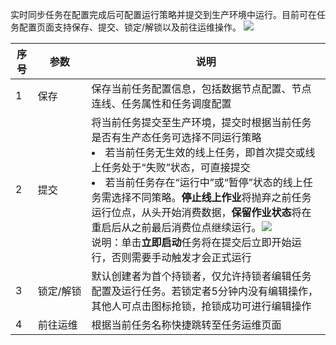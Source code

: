 实时同步任务在配置完成后可配置运行策略并提交到生产环境中运行。目前可在任务配置页面支持保存、提交、锁定/解锁以及前往运维操作。
![](https://qcloudimg.tencent-cloud.cn/raw/f7825f017b6a40ccb99c65dcec6385ce.png)

| 序号 | 参数 | 说明 |
|---------|---------|---------|	
| 1	| 保存	| 保存当前任务配置信息，包括数据节点配置、节点连线、任务属性和任务调度配置| 
| 2	| 提交	| 将当前任务提交至生产环境，提交时根据当前任务是否有生产态任务可选择不同运行策略<li>若当前任务无生效的线上任务，即首次提交或线上任务处于“失败”状态，可直接提交</li><li>若当前任务存在“运行中”或“暂停”状态的线上任务需选择不同策略。**停止线上作业**将抛弃之前任务运行位点，从头开始消费数据，**保留作业状态**将在重启后从之前最后消费位点继续运行。![](https://qcloudimg.tencent-cloud.cn/raw/28c6e16b086d7d3fea34c9366290290f.png)<br>说明：单击**立即启动**任务将在提交后立即开始运行，否则需要手动触发才会正式运行| 
| 3	| <nobr>锁定/解锁	| 默认创建者为首个持锁者，仅允许持锁者编辑任务配置及运行任务。若锁定者5分钟内没有编辑操作，其他人可点击图标抢锁，抢锁成功可进行编辑操作| 
| 4| 	前往运维	| 根据当前任务名称快捷跳转至任务运维页面| 

  
  
  
